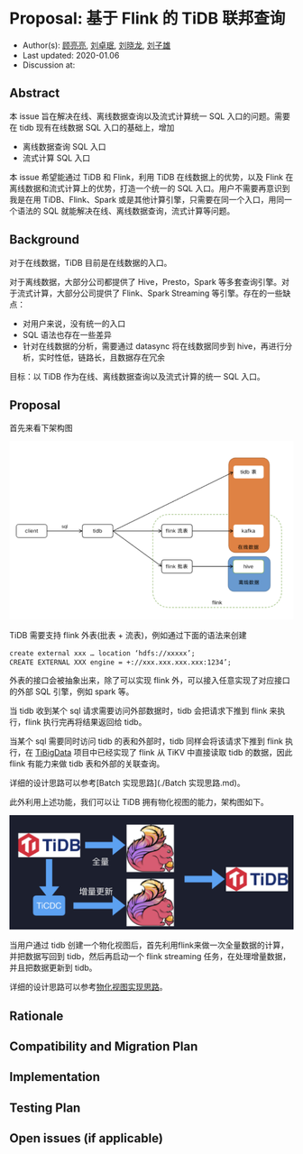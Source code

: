 # Proposal: 基于 Flink 的 TiDB 联邦查询

- Author(s):    [顾亮亮](https://github.com/marsishandsome/), [刘卓珉](https://github.com/lzmhhh123), [刘晓龙](https://github.com/Coderlxl), [刘子雄](https://github.com/liuzix/)
- Last updated:  2020-01.06
- Discussion at: <!-- https://github.com/pingcap/tidb/issues/XXX -->

## Abstract

本 issue 旨在解决在线、离线数据查询以及流式计算统一 SQL 入口的问题。需要在 tidb 现有在线数据 SQL 入口的基础上，增加
- 离线数据查询 SQL 入口
- 流式计算 SQL 入口

本 issue 希望能通过 TiDB 和 Flink，利用 TiDB 在线数据上的优势，以及 Flink 在离线数据和流式计算上的优势，打造一个统一的 SQL 入口。用户不需要再意识到我是在用 TiDB、Flink、Spark 或是其他计算引擎，只需要在同一个入口，用同一个语法的 SQL 就能解决在线、离线数据查询，流式计算等问题。

## Background

对于在线数据，TiDB 目前是在线数据的入口。

对于离线数据，大部分公司都提供了 Hive，Presto，Spark 等多套查询引擎。对于流式计算，大部分公司提供了 Flink、Spark Streaming 等引擎。存在的一些缺点：
- 对用户来说，没有统一的入口
- SQL 语法也存在一些差异
- 针对在线数据的分析，需要通过 datasync 将在线数据同步到 hive，再进行分析，实时性低，链路长，且数据存在冗余

目标：以 TiDB 作为在线、离线数据查询以及流式计算的统一 SQL 入口。

## Proposal

首先来看下架构图

![](images/arc1.png)

TiDB 需要支持 flink 外表(批表 + 流表)，例如通过下面的语法来创建

```
create external xxx … location ‘hdfs://xxxxx’;
CREATE EXTERNAL XXX engine = +://xxx.xxx.xxx.xxx:1234’;
```

外表的接口会被抽象出来，除了可以实现 flink 外，可以接入任意实现了对应接口的外部 SQL 引擎，例如 spark 等。

当 tidb 收到某个 sql 请求需要访问外部数据时，tidb 会把请求下推到 flink 来执行，flink 执行完再将结果返回给 tidb。

当某个 sql 需要同时访问 tidb 的表和外部时，tidb 同样会将该请求下推到 flink 执行，在 [TiBigData](https://github.com/tidb-incubator/TiBigData) 项目中已经实现了 flink 从 TiKV 中直接读取 tidb 的数据，因此 flink 有能力来做 tidb 表和外部的关联查询。

详细的设计思路可以参考[Batch 实现思路](./Batch 实现思路.md)。

此外利用上述功能，我们可以让 TiDB 拥有物化视图的能力，架构图如下。

![](images/arc2.png)

当用户通过 tidb 创建一个物化视图后，首先利用flink来做一次全量数据的计算，并把数据写回到 tidb，然后再启动一个 flink streaming 任务，在处理增量数据，并且把数据更新到 tidb。

详细的设计思路可以参考[物化视图实现思路](./物化视图实现思路.md)。

## Rationale

<!--
A discussion of alternate approaches and the trade-offs, advantages, and disadvantages of the specified approach:
- How other systems solve the same issue?
- What other designs have been considered and what are their disadvantages?
- What is the advantage of this design compared with other designs?
- What is the disadvantage of this design?
- What is the impact of not doing this?
-->

## Compatibility and Migration Plan

<!--
A discussion of the change with regard to the compatibility issues:
- Does this proposal make TiDB not compatible with the old versions?
- Does this proposal make TiDB not compatible with TiDB tools?
    + [BR](https://github.com/pingcap/br)
    + [DM](https://github.com/pingcap/dm)
    + [Dumpling](https://github.com/pingcap/dumpling)
    + [TiCDC](https://github.com/pingcap/ticdc)
    + [TiDB Binlog](https://github.com/pingcap/tidb-binlog)
    + [TiDB Lightning](https://github.com/pingcap/tidb-lightning)
- If the existing behavior will be changed, how will we phase out the older behavior?
- Does this proposal make TiDB more compatible with MySQL?
- What is the impact(if any) on the data migration:
    + from MySQL to TiDB
    + from TiDB to MySQL
    + from old TiDB cluster to new TiDB cluster
-->

## Implementation

<!--
A detailed description for each step in the implementation:
- Does any former steps block this step?
- Who will do it?
- When to do it?
- How long it takes to accomplish it?
-->

## Testing Plan

<!--
A brief description on how the implementation will be tested. Both integration test and unit test should consider the following things:
- How to ensure that the implementation works as expected?
- How will we know nothing broke?
-->

## Open issues (if applicable)

<!--
A discussion of issues relating to this proposal for which the author does not know the solution. This section may be omitted if there are none.
-->
